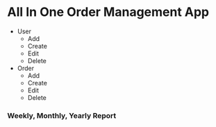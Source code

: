 # All In One Order Management App

- User
    - Add
    - Create
    - Edit
    - Delete
- Order
    - Add
    - Create
    - Edit
    - Delete
    
### Weekly, Monthly, Yearly Report